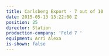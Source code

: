 ```yaml
---
title: Carlsberg Export - 7 out of 10
date: 2015-05-13 13:22:00 Z
position: 25
director: Station
production-company: 'Fold 7 '
equipment: Arri Alexa
is-shown: false
---
```


